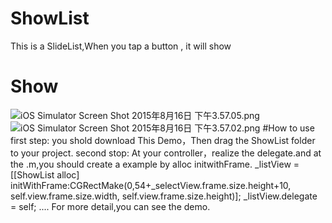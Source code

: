 # ShowList
This is a SlideList,When you tap a button , it will show
# Show
![iOS Simulator Screen Shot 2015年8月16日 下午3.57.05.png](https://ooo.0o0.ooo/2015/08/16/55d042fde662f.png "iOS Simulator Screen Shot 2015年8月16日 下午3.57.05.png")
![iOS Simulator Screen Shot 2015年8月16日 下午3.57.02.png](https://ooo.0o0.ooo/2015/08/16/55d042ff83d6a.png "iOS Simulator Screen Shot 2015年8月16日 下午3.57.02.png")
#How to use
    first step:
        you shold download This Demo，Then drag the ShowList folder to your project.
    second stop:
        At your controller，realize the delegate.and at the .m,you should create a example by alloc initwithFrame.
         _listView = [[ShowList alloc] initWithFrame:CGRectMake(0,54+_selectView.frame.size.height+10, self.view.frame.size.width, self.view.frame.size.height)];
    _listView.delegate = self;
    ....
    For more detail,you can see the demo.
